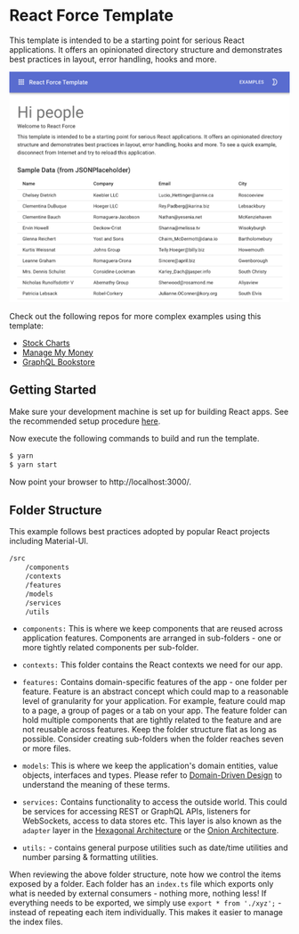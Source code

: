 # React Force Template

This template is intended to be a starting point for serious React applications.
It offers an opinionated directory structure and demonstrates best practices in
layout, error handling, hooks and more.

![Screen Shot](assets/screen-shot.png)

Check out the following repos for more complex examples using this template:

-   [Stock Charts](https://github.com/nareshbhatia/stock-charts)
-   [Manage My Money](https://github.com/nareshbhatia/manage-my-money)
-   [GraphQL Bookstore](https://github.com/nareshbhatia/graphql-bookstore)

## Getting Started

Make sure your development machine is set up for building React apps. See the
recommended setup procedure [here](./dev-machine-setup.md).

Now execute the following commands to build and run the template.

```bash
$ yarn
$ yarn start
```

Now point your browser to http://localhost:3000/.

## Folder Structure

This example follows best practices adopted by popular React projects including
Material-UI.

```
/src
    /components
    /contexts
    /features
    /models
    /services
    /utils
```

-   `components:` This is where we keep components that are reused across
    application features. Components are arranged in sub-folders - one or more
    tightly related components per sub-folder.

-   `contexts:` This folder contains the React contexts we need for our app.

-   `features:` Contains domain-specific features of the app - one folder per
    feature. Feature is an abstract concept which could map to a reasonable
    level of granularity for your application. For example, feature could map to
    a page, a group of pages or a tab on your app. The feature folder can hold
    multiple components that are tightly related to the feature and are not
    reusable across features. Keep the folder structure flat as long as
    possible. Consider creating sub-folders when the folder reaches seven or
    more files.

-   `models`: This is where we keep the application's domain entities, value
    objects, interfaces and types. Please refer to
    [Domain-Driven Design](https://archfirst.org/domain-driven-design/) to
    understand the meaning of these terms.

-   `services:` Contains functionality to access the outside world. This could
    be services for accessing REST or GraphQL APIs, listeners for WebSockets,
    access to data stores etc. This layer is also known as the `adapter` layer
    in the
    [Hexagonal Architecture](http://alistair.cockburn.us/Hexagonal+architecture)
    or the
    [Onion Architecture](http://jeffreypalermo.com/blog/the-onion-architecture-part-1/).

-   `utils:` - contains general purpose utilities such as date/time utilities
    and number parsing & formatting utilities.

When reviewing the above folder structure, note how we control the items exposed
by a folder. Each folder has an `index.ts` file which exports only what is
needed by external consumers - nothing more, nothing less! If everything needs
to be exported, we simply use `export * from './xyz';` - instead of repeating
each item individually. This makes it easier to manage the index files.
